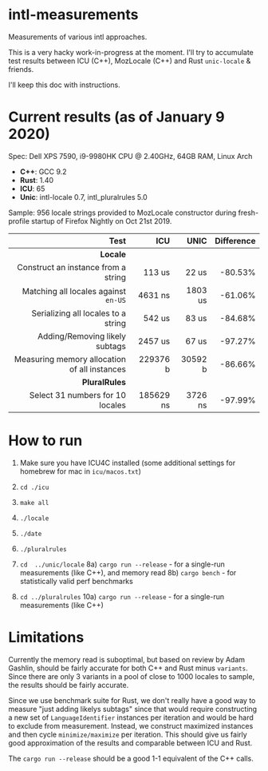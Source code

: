 # intl-measurements
Measurements of various intl approaches.

This is a very hacky work-in-progress at the moment. I'll try to accumulate test results between ICU (C++), MozLocale (C++) and Rust `unic-locale` & friends.

I'll keep this doc with instructions.

# Current results (as of January 9 2020)

Spec: Dell XPS 7590, i9-9980HK CPU @ 2.40GHz, 64GB RAM, Linux Arch

* **C++**: GCC 9.2
* **Rust**: 1.40
* **ICU**: 65
* **Unic**: intl-locale 0.7, intl_pluralrules 5.0

Sample: 956 locale strings provided to MozLocale constructor during fresh-profile startup of Firefox Nightly on Oct 21st 2019.


|                    Test                      |   ICU     |    UNIC   |  Difference |
| -------------------------------------------: | --------: | --------: | ----------: |
| **Locale**  | | | |
| Construct an instance from a string          |    113 us |     22 us |     -80.53% |
| Matching all locales against `en-US`         |   4631 ns |   1803 us |     -61.06% |
| Serializing all locales to a string          |    542 us |     83 us |     -84.68% |
| Adding/Removing likely subtags               |   2457 us |     67 us |     -97.27% |
| Measuring memory allocation of all instances |  229376 b |   30592 b |     -86.66% |
| **PluralRules**  | | | |
|Select 31 numbers for 10 locales              | 185629 ns |   3726 ns |     -97.99% |


# How to run

1) Make sure you have ICU4C installed (some additional settings for homebrew for mac in `icu/macos.txt`)
2) `cd ./icu`
3) `make all`
4) `./locale`
5) `./date`
6) `./pluralrules`

7) `cd  ../unic/locale`
8a) `cargo run --release` - for a single-run measurements (like C++), and memory read
8b) `cargo bench`  - for statistically valid perf benchmarks
9) `cd ../pluralrules`
10a) `cargo run --release` - for a single-run measurements (like C++)

# Limitations

Currently the memory read is suboptimal, but based on review by Adam Gashlin, should be fairly accurate for both C++ and Rust minus `variants`. Since there are only 3 variants in a pool of close to 1000 locales to sample, the results should be fairly accurate.

Since we use benchmark suite for Rust, we don't really have a good way to measure "just adding likelys subtags" since that would require constructing a new set of `LanguageIdentifier` instances per iteration and would be hard to exclude from measurement.
Instead, we construct maximized instances and then cycle `minimize/maximize` per iteration. This should give us fairly good approximation of the results and comparable between ICU and Rust.

The `cargo run --release` should be a good 1-1 equivalent of the C++ calls.
